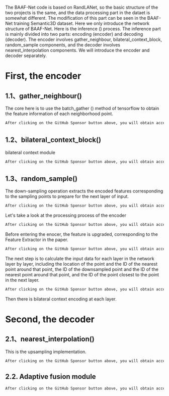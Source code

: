  The BAAF-Net code is based on RandLANet, so the basic structure of the two projects is the same, and the data processing part in the dataet is somewhat different. The modification of this part can be seen in the BAAF-Net training Semantic3D dataset. Here we only introduce the network structure of BAAF-Net. Here is the inference () process. The inference part is mainly divided into two parts: encoding (encoder) and decoding (decoder). The encoder involves gather_neighbour, bilateral_context_block, random_sample components, and the decoder involves nearest_interpolation components. We will introduce the encoder and decoder separately. 

#  First, the encoder 

##  1.1、gather_neighbour() 

 The core here is to use the batch_gather () method of tensorflow to obtain the feature information of each neighborhood point. 

  ```python  
After clicking on the GitHub Sponsor button above, you will obtain access permissions to my private code repository ( https://github.com/slowlon/my_code_bar ) to view this blog code. By searching the code number of this blog, you can find the code you need, code number is: 2024020309573698056
  ```  
##  1.2、bilateral_context_block() 

 bilateral context module 

  ```python  
After clicking on the GitHub Sponsor button above, you will obtain access permissions to my private code repository ( https://github.com/slowlon/my_code_bar ) to view this blog code. By searching the code number of this blog, you can find the code you need, code number is: 2024020309573698056
  ```  
##  1.3、random_sample() 

 The down-sampling operation extracts the encoded features corresponding to the sampling points to prepare for the next layer of input. 

  ```python  
After clicking on the GitHub Sponsor button above, you will obtain access permissions to my private code repository ( https://github.com/slowlon/my_code_bar ) to view this blog code. By searching the code number of this blog, you can find the code you need, code number is: 2024020309573698056
  ```  
 Let's take a look at the processing process of the encoder 

  ```python  
After clicking on the GitHub Sponsor button above, you will obtain access permissions to my private code repository ( https://github.com/slowlon/my_code_bar ) to view this blog code. By searching the code number of this blog, you can find the code you need, code number is: 2024020309573698056
  ```  
 Before entering the enocer, the feature is upgraded, corresponding to the Feature Extractor in the paper. 

  ```python  
After clicking on the GitHub Sponsor button above, you will obtain access permissions to my private code repository ( https://github.com/slowlon/my_code_bar ) to view this blog code. By searching the code number of this blog, you can find the code you need, code number is: 2024020309573698056
  ```  
 The next step is to calculate the input data for each layer in the network layer by layer, including the location of the point and the ID of the nearest point around that point, the ID of the downsampled point and the ID of the nearest point around that point, and the ID of the point closest to the point in the next layer. 

  ```python  
After clicking on the GitHub Sponsor button above, you will obtain access permissions to my private code repository ( https://github.com/slowlon/my_code_bar ) to view this blog code. By searching the code number of this blog, you can find the code you need, code number is: 2024020309573698056
  ```  
 Then there is bilateral context encoding at each layer. 

#  Second, the decoder 

##  2.1、nearest_interpolation() 

 This is the upsampling implementation. 

  ```python  
After clicking on the GitHub Sponsor button above, you will obtain access permissions to my private code repository ( https://github.com/slowlon/my_code_bar ) to view this blog code. By searching the code number of this blog, you can find the code you need, code number is: 2024020309573698056
  ```  
##  2.2. Adaptive fusion module 

  ```python  
After clicking on the GitHub Sponsor button above, you will obtain access permissions to my private code repository ( https://github.com/slowlon/my_code_bar ) to view this blog code. By searching the code number of this blog, you can find the code you need, code number is: 2024020309573698056
  ```  
